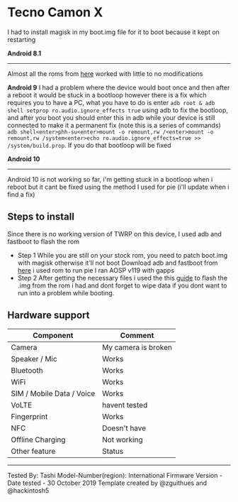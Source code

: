 # Tecno Camon X

I had to install magisk in my boot.img file for it to boot because it kept on restarting

**Android 8.1**
***

Almost all the roms from [here](https://github.com/phhusson/treble_experimentations/releases) worked with little to no modifications


**Android 9**
I had a problem where the device would boot once and then after a reboot it would be stuck in a bootloop however there is a fix which requires you to have a PC, what you have to do is enter `adb root & adb shell setprop ro.audio.ignore_effects true` using adb to fix the bootloop, and after you boot you should enter this in adb while your device is still connected to make it a permanent fix (note this is a series of commands)  `adb shell<enter>phh-su<enter>mount -o remount,rw /<enter>mount -o remount,rw /system<enter>echo ro.audio.ignore_effects=true >> /system/build.prop`. If you do that bootloop will be fixed

**Android 10**
***
Android 10 is not working so far, i'm getting stuck in a bootloop when i reboot but it cant be fixed using the method I used for pie
(i'll update when i find a fix)

## Steps to install
Since there is no working version of TWRP on this device, I used adb and fastboot to flash the rom
* Step 1
While you are still on your stock rom, you need to patch boot.img with magisk otherwise it'll not boot
Download adb and fastboot from [here](https://androidmtk.com/download-minimal-adb-and-fastboot-tool)
i used  rom to run pie
I ran AOSP v119 with gapps
* Step 2
After getting the necessary files i used the this [guide](https://www.xda-developers.com/flash-generic-system-image-project-treble-device/) to flash the .img from the rom i had and dont forget to wipe data if you dont want to run into a problem while booting.

## Hardware support

| Component                 |      Comment                                                       |
|---------------------------|--------------------------------------------------------------------|
| Camera                    | My camera is broken                                                    |
| Speaker / Mic             | Works                                                              |
| Bluetooth                 | Works                                                              |
| WiFi                      | Works                                                              |
| SIM / Mobile Data / Voice | Works                                                              |
| VoLTE                     | havent tested                                                    |
| Fingerprint               | Works                                                              |
| NFC                       | Doesn't have                                                       |
| Offline Charging          | Not working                                                        |
| Other feature             | Status                                                             |
---

Tested By: Tashi 
Model-Number(region): International
Firmware Version - 
Date tested - 30 October 2019
Template created by @zguithues and @hackintosh5
